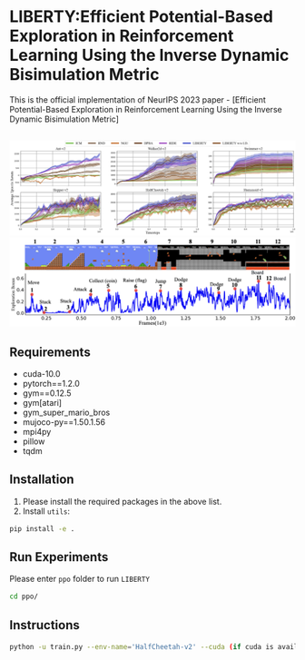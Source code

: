 # LIBERTY:Efficient Potential-Based Exploration in Reinforcement Learning Using the Inverse Dynamic Bisimulation Metric
This is the official implementation of NeurIPS 2023 paper - [Efficient Potential-Based Exploration in Reinforcement Learning Using the Inverse Dynamic Bisimulation Metric]
## 
![illustrations](figure/illustration.png)
![illustrations](figure/mario.png)
## Requirements
- cuda-10.0
- pytorch==1.2.0
- gym==0.12.5
- gym[atari]
- gym_super_mario_bros
- mujoco-py==1.50.1.56
- mpi4py
- pillow
- tqdm


## Installation
1. Please install the required packages in the above list.  
2. Install `utils`:
```bash
pip install -e .
```
## Run Experiments
Please enter `ppo` folder to run `LIBERTY`
```bash
cd ppo/
```
## Instructions
```bash
python -u train.py --env-name='HalfCheetah-v2' --cuda (if cuda is available) --log-dir='logs' --seed=777
```

